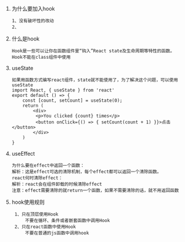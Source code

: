 1. 为什么要加入hook
    ```
    1、没有破坏性的改动
    2、
    ```
2. 什么是hook
    ```
    Hook是一些可以让你在函数组件里“钩入”React state及生命周期等特性的函数。
    Hook不能在class组件中使用
    ```
3. useState
   ```
   如果用函数方式编写react组件，state就不能使用了，为了解决这个问题，可以使用useState
   import React, { useState } from 'react'
   export default () => {
       const [count, setCount] = useState(0);
       return (
           <div>
            <p>You clicked {count} times</p>
            <button onClick={() => { setCount(count + 1) }}>点击</button>
           </div>
       )
   }
   ```
4. useEffect
   ```
   为什么要在effect中返回一个函数：
   解析：这是effect可选的清除机制，每个effect都可以返回一个清除函数。
   react何时清除effect：
   解析：react会在组件卸载的时候清除effect
   注意：effect需要清除的就return一个函数，如果不需要清除的话，就不用返回函数
   ```
5. hook使用规则
   ```
    1、只在顶层使用Hook
        不要在循环、条件或者嵌套函数中调用Hook
    2、只在react函数中使用Hook
        不要在普通的js函数中调用hook
   ```
